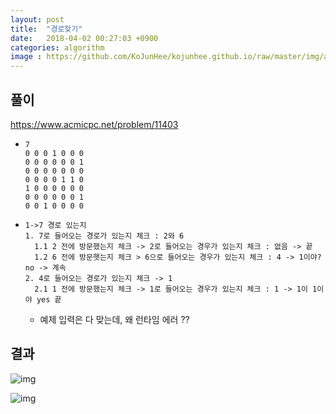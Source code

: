 ```yaml
---
layout: post
title:  "경로찾기"
date:   2018-04-02 00:27:03 +0900
categories: algorithm
image : https://github.com/KoJunHee/kojunhee.github.io/raw/master/img/algorithm.png
---
```


## 풀이

<https://www.acmicpc.net/problem/11403>

- ```
  7
  0 0 0 1 0 0 0
  0 0 0 0 0 0 1
  0 0 0 0 0 0 0
  0 0 0 0 1 1 0
  1 0 0 0 0 0 0
  0 0 0 0 0 0 1
  0 0 1 0 0 0 0
  ```


- ```
  1->7 경로 있는지
  1. 7로 들어오는 경로가 있는지 체크 : 2와 6
  	1.1 2 전에 방문했는지 체크 -> 2로 들어오는 경우가 있는지 체크 : 없음 -> 끝
  	1.2 6 전에 방문햇는지 체크 > 6으로 들어오는 경우가 있는지 체크 : 4 -> 1이야? no -> 계속
  2. 4로 들어오는 경로가 있는지 체크 -> 1
  	2.1 1 전에 방문했는지 체크 -> 1로 들어오는 경우가 있는지 체크 : 1 -> 1이 1이야 yes 끝
  ```

  - 예제 입력은 다 맞는데, 왜 런타임 에러 ??


## 결과

![img](https://github.com/KoJunHee/kojunhee.github.io/raw/master/img/04021.png)

![img](https://github.com/KoJunHee/kojunhee.github.io/raw/master/img/04022.png)









